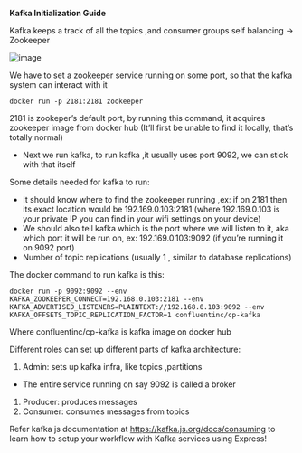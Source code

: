 **Kafka Initialization Guide**

Kafka keeps a track of all the topics ,and consumer groups self balancing -> Zookeeper

![image](https://github.com/user-attachments/assets/046ac7d4-65fd-4691-90ab-e8494380ce19)




We have to set a zookeeper service running on some port, so that the kafka system can interact with it



```docker run -p 2181:2181 zookeeper```


2181 is zookeper’s default port, by running this command, it acquires zookeeper image from docker hub (It’ll first be unable to find it locally, that’s totally normal)


- Next we run kafka, to run kafka ,it usually uses port 9092, we can stick with that itself


Some details needed for kafka to run:


- It should know where to find the zookeeper running ,ex: if on 2181 then its exact location would be 192.169.0.103:2181 (where 192.169.0.103 is your private IP you can find in your wifi settings on your device)
- We should also tell kafka which is the port where we will listen to it, aka which port it will be run on, ex: 192.169.0.103:9092 (if you’re running it on 9092 port)
- Number of topic replications (usually 1 , similar to database replications)


The docker command to run kafka is this:


```docker run -p 9092:9092 --env KAFKA_ZOOKEEPER_CONNECT=192.168.0.103:2181 --env KAFKA_ADVERTISED_LISTENERS=PLAINTEXT://192.168.0.103:9092 --env KAFKA_OFFSETS_TOPIC_REPLICATION_FACTOR=1 confluentinc/cp-kafka```

Where confluentinc/cp-kafka is kafka image on docker hub

Different roles can set up different parts of kafka architecture:

1. Admin: sets up kafka infra, like topics ,partitions

- The entire service running on say 9092 is called a broker

1. Producer: produces messages
2. Consumer: consumes messages from topics

Refer kafka js documentation at <https://kafka.js.org/docs/consuming> to learn how to setup your workflow with Kafka services using Express!
